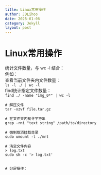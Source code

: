 ```yaml
---
title: Linux常用操作
author: JDLihoo
date: 2025-01-06
category: Jekyll
layout: post
---
```


# Linux常用操作
统计文件数量，与 wc -l 结合：  
例如：  
查看当前文件夹内文件数量：  
`ls -l ./ | wc -l`  
find统计指定文件数量：  
`find ./ -name "img_0*" | wc -l`

```
# 解压文件
tar -xzvf file.tar.gz  

# 在文件夹内搜寻字符串
grep -rni "text string" /path/to/directory

# 强制取消挂载目录
sudo umount -l ./mnt

# 清空文件内容
> log.txt
sudo sh -c '> log.txt'


# 分屏操作：  

```